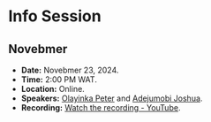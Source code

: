 # Info Session

## Novebmer

- **Date:** Novebmer 23, 2024.
- **Time:** 2:00 PM WAT.
- **Location:** Online.
- **Speakers:** [Olayinka Peter](https://x.com/olayinkapeter_) and [Adejumobi Joshua](https://x.com/AdejumobiJoshua).
- **Recording:** [Watch the recording - YouTube](https://youtu.be/wABPFblWWDk).
